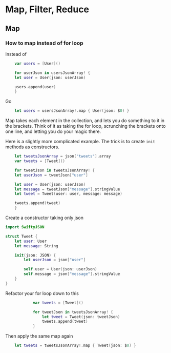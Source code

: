 # Map, Filter, Reduce

## Map

### How to map instead of for loop

Instead of 

```swift
	var users = [User]()

	for userJson in usersJsonArray! {
	let user = User(json: userJson)

	users.append(user)
	}
```
Go
```swift
	let users = usersJsonArray!.map { User(json: $0) }
```

Map takes each element in the collection, and lets you do something to it in the brackets. Think of it as taking the for loop, scrunching the brackets onto one line, and letting you do your magic there.

Here is a slightly more complicated example. The trick is to create `init` methods as constructors.

```swift
    let tweetsJsonArray = json["tweets"].array
    var tweets = [Tweet]()

    for tweetJson in tweetsJsonArray! {
	let userJson = tweetJson["user"]

	let user = User(json: userJson)
	let message = tweetJson["message"].stringValue
	let tweet = Tweet(user: user, message: message)

	tweets.append(tweet)
    }
```

Create a constructor taking only json

```swift
import SwiftyJSON

struct Tweet {
    let user: User
    let message: String

    init(json: JSON) {
        let userJson = json["user"]

        self.user = User(json: userJson)
        self.message = json["message"].stringValue
    }
}
```

Refactor your for loop down to this

```swift
            var tweets = [Tweet]()

            for tweetJson in tweetsJsonArray! {
                let tweet = Tweet(json: tweetJson)
                tweets.append(tweet)
            }
```

Then apply the same map again

```swift
	let tweets = tweetsJsonArray!.map { Tweet(json: $0) }
```

